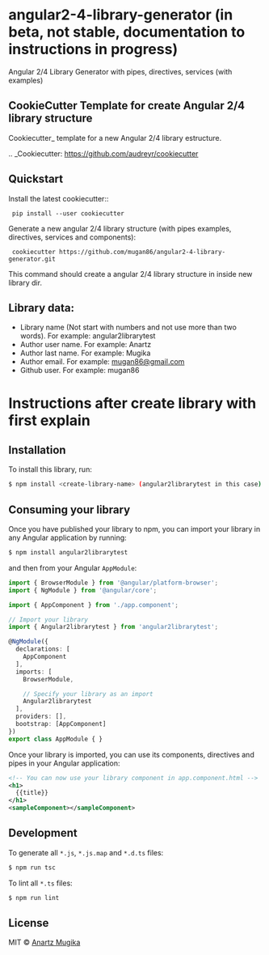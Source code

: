 # angular2-4-library-generator (in beta, not stable, documentation to instructions in progress)
Angular 2/4 Library Generator with pipes, directives, services (with examples)

CookieCutter Template for create Angular 2/4 library structure
----------

Cookiecutter_ template for a new Angular 2/4 library estructure. 

.. _Cookiecutter: https://github.com/audreyr/cookiecutter

Quickstart
----------

Install the latest cookiecutter:: 

     pip install --user cookiecutter

Generate a new angular 2/4 library structure (with pipes examples, directives, services and components):

     cookiecutter https://github.com/mugan86/angular2-4-library-generator.git

This command should create a angular 2/4 library structure in inside new library dir.

## Library data:

* Library name (Not start with numbers and not use more than two words). For example: angular2librarytest
* Author user name. For example: Anartz
* Author last name. For example: Mugika
* Author email. For example: mugan86@gmail.com
* Github user. For example: mugan86

# Instructions after create library with first explain

## Installation

To install this library, run:

```bash
$ npm install <create-library-name> (angular2librarytest in this case) --save
```

## Consuming your library

Once you have published your library to npm, you can import your library in any Angular application by running:

```bash
$ npm install angular2librarytest
```

and then from your Angular `AppModule`:

```typescript
import { BrowserModule } from '@angular/platform-browser';
import { NgModule } from '@angular/core';

import { AppComponent } from './app.component';

// Import your library
import { Angular2librarytest } from 'angular2librarytest';

@NgModule({
  declarations: [
    AppComponent
  ],
  imports: [
    BrowserModule,

    // Specify your library as an import
    Angular2librarytest
  ],
  providers: [],
  bootstrap: [AppComponent]
})
export class AppModule { }
```

Once your library is imported, you can use its components, directives and pipes in your Angular application:

```xml
<!-- You can now use your library component in app.component.html -->
<h1>
  {{title}}
</h1>
<sampleComponent></sampleComponent>
```

## Development

To generate all `*.js`, `*.js.map` and `*.d.ts` files:

```bash
$ npm run tsc
```

To lint all `*.ts` files:

```bash
$ npm run lint
```

## License

MIT © [Anartz Mugika](mailto:mugan86@gmail.com)
